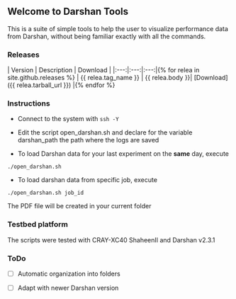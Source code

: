 ## Welcome to Darshan Tools

This is a suite of simple tools to help the user to visualize performance data from Darshan, without being familiar exactly with all the commands.


### Releases

| Version | Description | Download |
|:---:|:---:|:---:|{% for relea in site.github.releases %}
| {{ relea.tag_name }} | {{ relea.body }}| [Download]({{ relea.tarball_url }}) |{% endfor %}


### Instructions

* Connect to the system with ```ssh -Y```
* Edit the script open_darshan.sh and declare for the variable darshan_path the path where the logs are saved

* To load Darshan data for your last experiment on the **same** day, execute 

```
./open_darshan.sh
```
* To load darshan data from specific job, execute 

```
./open_darshan.sh job_id
```

The PDF file will be created in your current folder

### Testbed platform

The scripts were tested with CRAY-XC40 ShaheenII and Darshan v2.3.1

### ToDo

- [ ] Automatic organization into folders
- [ ] Adapt with newer Darshan version

